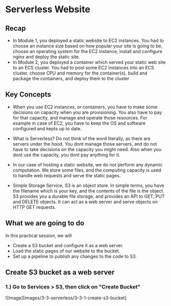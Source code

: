 # Serverless Website

## Recap

- In Module 1, you deployed a static website to EC2 instances. You had to choose an instance size based on how popular your site is going to be, choose an operating system for the EC2 instance, install and configure nginx and deploy the static site. 
- In Module 2, you deployed a container which served your static web site to an ECS cluster. You had to pool some EC2 instances into an ECS cluster, choose CPU and memory for the container(s), build and package the containers, and deploy them to the cluster

## Key Concepts

- When you use EC2 instances, or containers, you have to make some decisions on capacity when you are provisioning. You also have to pay for that capacity, and manage and operate those resources. For example in case of EC2, you have to keep the OS and software configured and kepts up to date.

- What is Serverless? Do not think of the word literally, as there are servers under the hood. You dont manage those servers, and do not have to take decisions on the capacity you might need. Also when you dont use the capacity, you dont pay anything for it.

- In our case of hosting a static website, we do not perform any dynamic computation. We store some files, and the computing capacity is used to handle web requests and serve the static pages.

- Simple Storage Service, S3 is an object store. In simple terms, you have the filename which is your key, and the contents of the file is the object. S3 provides you a durable file storage, and provides an API to GET, PUT and DELETE objects. It can act as a web server and serve objects on HTTP GET requests.

## What we are going to do

In this practical session, we will

- Create a S3 bucket and configure it as a web server.
- Load the static pages of our website to the bucket.
- Set up a pipeline to publish any changes to the code to S3.

## Create S3 bucket as a web server

### 1.) Go to Services > S3, then click on "Create Bucket"
![Image][images/3-3-serverless/3-3-1-create-s3-bucket]

